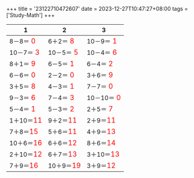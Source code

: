 +++ 
title = '23122710472607' 
date = 2023-12-27T10:47:27+08:00 
tags = ['Study-Math'] 
+++ 

1 | 2 | 3 
-- | -- | -- 
8－8＝<font color=red size=4> 0</font> | 6＋2＝<font color=red size=4> 8</font> | 10－9＝<font color=red size=4> 1</font> 
10－7＝<font color=red size=4> 3</font> | 10－5＝<font color=red size=4> 5</font> | 10－4＝<font color=red size=4> 6</font> 
8＋1＝<font color=red size=4> 9</font> | 6－5＝<font color=red size=4> 1</font> | 6－4＝<font color=red size=4> 2</font> 
6－6＝<font color=red size=4> 0</font> | 2－2＝<font color=red size=4> 0</font> | 3＋6＝<font color=red size=4> 9</font> 
3＋5＝<font color=red size=4> 8</font> | 4－3＝<font color=red size=4> 1</font> | 7－7＝<font color=red size=4> 0</font> 
9－3＝<font color=red size=4> 6</font> | 7－4＝<font color=red size=4> 3</font> | 10－10＝<font color=red size=4> 0</font> 
5－4＝<font color=red size=4> 1</font> | 5－3＝<font color=red size=4> 2</font> | 2＋5＝<font color=red size=4> 7</font> 
1＋10＝<font color=red size=4>11</font> | 9＋2＝<font color=red size=4>11</font> | 2＋9＝<font color=red size=4>11</font> 
7＋8＝<font color=red size=4>15</font> | 5＋6＝<font color=red size=4>11</font> | 4＋9＝<font color=red size=4>13</font> 
10＋6＝<font color=red size=4>16</font> | 6＋6＝<font color=red size=4>12</font> | 8＋6＝<font color=red size=4>14</font> 
2＋10＝<font color=red size=4>12</font> | 6＋7＝<font color=red size=4>13</font> | 3＋10＝<font color=red size=4>13</font> 
7＋9＝<font color=red size=4>16</font> | 10＋9＝<font color=red size=4>19</font> | 3＋9＝<font color=red size=4>12</font> 

